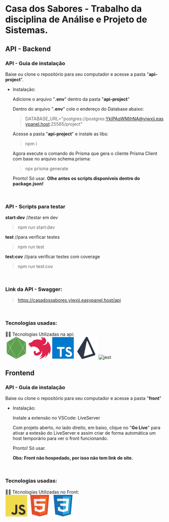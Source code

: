 # Casa dos Sabores - Trabalho da disciplina de **Análise e Projeto de Sistemas**.

## API - Backend

### API - Guia de instalação

Baixe ou clone o repositório para seu computador e acesse a pasta "**api-project**". 

- Instalação:

    Adicione o arquivo "**.env**" dentro da pasta "**api-project**"

    Dentro do arquivo "**.env**" cole o endereço do Database abaixo:
    >DATABASE_URL="postgres://postgres:YkIPAqWMihNA@yjwxjj.easypanel.host:25565/project"

    Acesse a pasta "**api-project**" e instale as libs:
    >npm i

    Agora execute o comando do Prisma que gera o cliente Prisma Client com base no arquivo schema.prisma:
    >npx prisma generate 

    Pronto! Só usar. **Olhe antes os scripts disponíveis dentro do package.json!**

<br/>

### API - Scripts para testar
**start:dev**  //testar em dev
> npm run start:dev

**test** //para verificar testes
> npm run test

**test:cov** //para verificar testes com coverage
> npm run test:cov

<br/>

### Link da API - Swagger:
> https://casadossabores.yjwxjj.easypanel.host/api

<br/> 

### Tecnologias usadas:
👩‍💻 
Técnologias Utilizadas na api: <br/>
<img src="https://github.com/devicons/devicon/blob/master/icons/nodejs/nodejs-plain.svg" alt="node" width="70" height="70"/>
<img src="https://github.com/devicons/devicon/blob/master/icons/nestjs/nestjs-original.svg" alt="nest" width="70" height="70"/>
<img src="https://github.com/devicons/devicon/blob/master/icons/typescript/typescript-original.svg" alt="typescript" width="70" height="70"/>
<img src="https://github.com/devicons/devicon/blob/master/icons/prisma/prisma-original.svg" alt="prisma" width="70" height="70"/>
<img src="https://jestjs.io/img/jest.png" alt="jest" width="70" height="70"/>

## Frontend

### API - Guia de instalação

Baixe ou clone o repositório para seu computador e acesse a pasta "**front**"

- Instalação:

    Instale a extensão no VSCode: LiveServer

    Com projeto aberto, no lado direito, em baixo, clique no "**Go Live**" para ativar a extesão do LiveServer e assim criar de forma automática um host temporário para ver o front funcionando.
    
    Pronto! Só usar.

    **Obs: Front não hospedado, por isso não tem link de site.**

<br/>

### Tecnologias usadas:
👩‍💻 
Técnologias Utilizadas no Front: <br/>
<img src="https://github.com/devicons/devicon/blob/master/icons/javascript/javascript-original.svg" alt="js" width="70" height="70"/>
<img src="https://github.com/devicons/devicon/blob/master/icons/html5/html5-original.svg" alt="html" width="70" height="70"/>
<img src="https://github.com/devicons/devicon/blob/master/icons/css3/css3-original.svg" alt="css" width="70" height="70"/>
